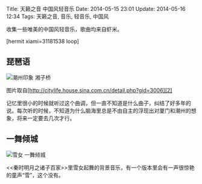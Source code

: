 Title: 天籁之音 中国风轻音乐
Date: 2014-05-15 23:01
Update: 2014-05-16 12:34
Tags: 天籁之音, 音乐, 轻音乐, 中国风

[1]: /static/images/collection/ChaoZhou-XiangZiQiao.jpg
[2]: http://citylife.house.sina.com.cn/detail.php?gid=3006
[3]: /static/images/cartoon/QinShiMingYue-XueNv-YiWuQingCheng.jpg

收集一些唯美的中国风轻音乐，歌曲均来自虾米。

[hermit xiami=31181538 loop]

## 琵琶语
![潮州印象 湘子桥][1]

<span class="text-muted">图片取自[http://citylife.house.sina.com.cn/detail.php?gid=3006][2]</span>

记忆里很小的时候就听过这个曲调，但一直不知道是什么曲子，纠结了好多年的说。每次听的时候，不知道为什么脑海里总是不由自主的浮现出对厦门和潮州的想象，将来一定要去几次才行。

## 一舞倾城
![雪女 一舞倾城][3]

<<秦时明月之诸子百家>>里雪女起舞的背景音乐，有一个版本里会有一声很惊艳的童声“雪”，这个没有。

